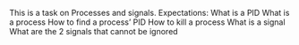 This is a task on Processes and signals. Expectations:
What is a PID
What is a process
How to find a process’ PID
How to kill a process
What is a signal
What are the 2 signals that cannot be ignored
